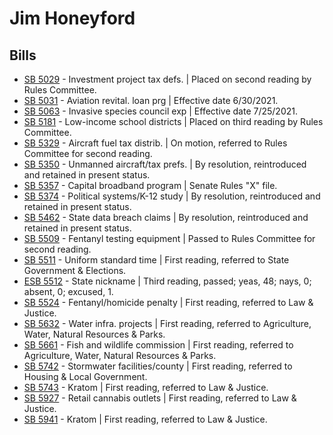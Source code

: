 # Jim Honeyford
## Bills
* [SB 5029](/bill/2021-22/sb/5029/) - Investment project tax defs. | Placed on second reading by Rules Committee.
* [SB 5031](/bill/2021-22/sb/5031/) - Aviation revital. loan prg | Effective date 6/30/2021.
* [SB 5063](/bill/2021-22/sb/5063/) - Invasive species council exp | Effective date 7/25/2021.
* [SB 5181](/bill/2021-22/sb/5181/) - Low-income school districts | Placed on third reading by Rules Committee.
* [SB 5329](/bill/2021-22/sb/5329/) - Aircraft fuel tax distrib. | On motion, referred to Rules Committee for second reading.
* [SB 5350](/bill/2021-22/sb/5350/) - Unmanned aircraft/tax prefs. | By resolution, reintroduced and retained in present status.
* [SB 5357](/bill/2021-22/sb/5357/) - Capital broadband program | Senate Rules "X" file.
* [SB 5374](/bill/2021-22/sb/5374/) - Political systems/K-12 study | By resolution, reintroduced and retained in present status.
* [SB 5462](/bill/2021-22/sb/5462/) - State data breach claims | By resolution, reintroduced and retained in present status.
* [SB 5509](/bill/2021-22/sb/5509/) - Fentanyl testing equipment | Passed to Rules Committee for second reading.
* [SB 5511](/bill/2021-22/sb/5511/) - Uniform standard time | First reading, referred to State Government & Elections.
* [ESB 5512](/bill/2021-22/esb/5512/) - State nickname | Third reading, passed; yeas, 48; nays, 0; absent, 0; excused, 1.
* [SB 5524](/bill/2021-22/sb/5524/) - Fentanyl/homicide penalty | First reading, referred to Law & Justice.
* [SB 5632](/bill/2021-22/sb/5632/) - Water infra. projects | First reading, referred to Agriculture, Water, Natural Resources & Parks.
* [SB 5661](/bill/2021-22/sb/5661/) - Fish and wildlife commission | First reading, referred to Agriculture, Water, Natural Resources & Parks.
* [SB 5742](/bill/2021-22/sb/5742/) - Stormwater facilities/county | First reading, referred to Housing & Local Government.
* [SB 5743](/bill/2021-22/sb/5743/) - Kratom | First reading, referred to Law & Justice.
* [SB 5927](/bill/2021-22/sb/5927/) - Retail cannabis outlets | First reading, referred to Law & Justice.
* [SB 5941](/bill/2021-22/sb/5941/) - Kratom | First reading, referred to Law & Justice.
